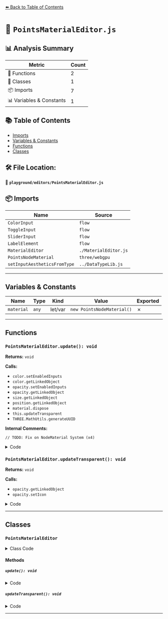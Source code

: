 [⬅️ Back to Table of Contents](../../index.md)

# 📄 `PointsMaterialEditor.js`

## 📊 Analysis Summary

| Metric | Count |
|--------|-------|
| 🔧 Functions | 2 |
| 🧱 Classes | 1 |
| 📦 Imports | 7 |
| 📊 Variables & Constants | 1 |

## 📚 Table of Contents

- [Imports](#imports)
- [Variables & Constants](#variables-constants)
- [Functions](#functions)
- [Classes](#classes)

## 🛠️ File Location:
📂 **`playground/editors/PointsMaterialEditor.js`**

## 📦 Imports

| Name | Source |
|------|--------|
| `ColorInput` | `flow` |
| `ToggleInput` | `flow` |
| `SliderInput` | `flow` |
| `LabelElement` | `flow` |
| `MaterialEditor` | `./MaterialEditor.js` |
| `PointsNodeMaterial` | `three/webgpu` |
| `setInputAestheticsFromType` | `../DataTypeLib.js` |


---

## Variables & Constants

| Name | Type | Kind | Value | Exported |
|------|------|------|-------|----------|
| `material` | `any` | let/var | `new PointsNodeMaterial()` | ✗ |


---

## Functions

### `PointsMaterialEditor.update(): void`

**Returns:** `void`

**Calls:**

- `color.setEnabledInputs`
- `color.getLinkedObject`
- `opacity.setEnabledInputs`
- `opacity.getLinkedObject`
- `size.getLinkedObject`
- `position.getLinkedObject`
- `material.dispose`
- `this.updateTransparent`
- `THREE.MathUtils.generateUUID`

**Internal Comments:**
```
// TODO: Fix on NodeMaterial System (x4)
```

<details><summary>Code</summary>

```typescript
update() {

		const { material, color, opacity, size, position } = this;

		color.setEnabledInputs( ! color.getLinkedObject() );
		opacity.setEnabledInputs( ! opacity.getLinkedObject() );

		material.colorNode = color.getLinkedObject();
		material.opacityNode = opacity.getLinkedObject() || null;

		material.sizeNode = size.getLinkedObject() || null;
		material.positionNode = position.getLinkedObject() || null;

		material.dispose();

		this.updateTransparent();

		// TODO: Fix on NodeMaterial System
		material.customProgramCacheKey = () => {

			return THREE.MathUtils.generateUUID();

		};

	}
```
</details>

### `PointsMaterialEditor.updateTransparent(): void`

**Returns:** `void`

**Calls:**

- `opacity.getLinkedObject`
- `opacity.setIcon`

<details><summary>Code</summary>

```typescript
updateTransparent() {

		const { material, opacity } = this;

		material.transparent = opacity.getLinkedObject() || material.opacity < 1 ? true : false;

		opacity.setIcon( material.transparent ? 'ti ti-layers-intersect' : 'ti ti-layers-subtract' );

	}
```
</details>


---

## Classes

### `PointsMaterialEditor`

<details><summary>Class Code</summary>

```ts
export class PointsMaterialEditor extends MaterialEditor {

	constructor() {

		const material = new PointsNodeMaterial();

		super( 'Points Material', material );

		const color = setInputAestheticsFromType( new LabelElement( 'color' ), 'Color' );
		const opacity = setInputAestheticsFromType( new LabelElement( 'opacity' ), 'Number' );
		const size = setInputAestheticsFromType( new LabelElement( 'size' ), 'Number' );
		const position = setInputAestheticsFromType( new LabelElement( 'position' ), 'Vector3' );
		const sizeAttenuation = setInputAestheticsFromType( new LabelElement( 'Size Attenuation' ), 'Number' );

		color.add( new ColorInput( material.color.getHex() ).onChange( ( input ) => {

			material.color.setHex( input.getValue() );

		} ) );

		opacity.add( new SliderInput( material.opacity, 0, 1 ).onChange( ( input ) => {

			material.opacity = input.getValue();

			this.updateTransparent();

		} ) );

		sizeAttenuation.add( new ToggleInput( material.sizeAttenuation ).onClick( ( input ) => {

			material.sizeAttenuation = input.getValue();
			material.dispose();

		} ) );

		color.onConnect( () => this.update(), true );
		opacity.onConnect( () => this.update(), true );
		size.onConnect( () => this.update(), true );
		position.onConnect( () => this.update(), true );

		this.add( color )
			.add( opacity )
			.add( size )
			.add( position )
			.add( sizeAttenuation );

		this.color = color;
		this.opacity = opacity;
		this.size = size;
		this.position = position;
		this.sizeAttenuation = sizeAttenuation;

		this.update();

	}

	update() {

		const { material, color, opacity, size, position } = this;

		color.setEnabledInputs( ! color.getLinkedObject() );
		opacity.setEnabledInputs( ! opacity.getLinkedObject() );

		material.colorNode = color.getLinkedObject();
		material.opacityNode = opacity.getLinkedObject() || null;

		material.sizeNode = size.getLinkedObject() || null;
		material.positionNode = position.getLinkedObject() || null;

		material.dispose();

		this.updateTransparent();

		// TODO: Fix on NodeMaterial System
		material.customProgramCacheKey = () => {

			return THREE.MathUtils.generateUUID();

		};

	}

	updateTransparent() {

		const { material, opacity } = this;

		material.transparent = opacity.getLinkedObject() || material.opacity < 1 ? true : false;

		opacity.setIcon( material.transparent ? 'ti ti-layers-intersect' : 'ti ti-layers-subtract' );

	}

}
```
</details>

#### Methods

##### `update(): void`

<details><summary>Code</summary>

```ts
update() {

		const { material, color, opacity, size, position } = this;

		color.setEnabledInputs( ! color.getLinkedObject() );
		opacity.setEnabledInputs( ! opacity.getLinkedObject() );

		material.colorNode = color.getLinkedObject();
		material.opacityNode = opacity.getLinkedObject() || null;

		material.sizeNode = size.getLinkedObject() || null;
		material.positionNode = position.getLinkedObject() || null;

		material.dispose();

		this.updateTransparent();

		// TODO: Fix on NodeMaterial System
		material.customProgramCacheKey = () => {

			return THREE.MathUtils.generateUUID();

		};

	}
```
</details>

##### `updateTransparent(): void`

<details><summary>Code</summary>

```ts
updateTransparent() {

		const { material, opacity } = this;

		material.transparent = opacity.getLinkedObject() || material.opacity < 1 ? true : false;

		opacity.setIcon( material.transparent ? 'ti ti-layers-intersect' : 'ti ti-layers-subtract' );

	}
```
</details>


---